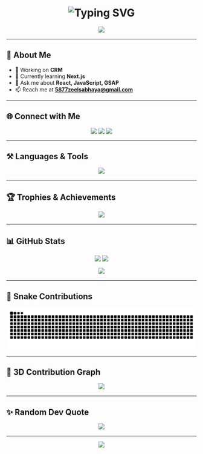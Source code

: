 <!-- 🚀 Crazy & Polished GitHub Profile Design -->
<h1 align="center">
  <img src="https://readme-typing-svg.herokuapp.com?font=Fira+Code&weight=600&size=35&duration=3000&pause=1000&color=FF2CED&center=true&vCenter=true&width=600&height=70&lines=Hey+👋+I'm+Zeel+Sabhaya;Frontend+Developer+from+India;React+%7C+Next.js+%7C+GSAP;Always+Learning+New+Things!" alt="Typing SVG"/>
</h1>

<!-- Header Gradient -->
<p align="center">
  <img src="https://capsule-render.vercel.app/api?type=waving&color=0:00f7ff,100:ff00ff&height=150&section=header&text=Welcome+to+My+Profile!&fontSize=32&fontColor=ffffff&animation=twinkling&fontAlignY=35"/>
</p>

---

## 💫 About Me  
- 🔭 Working on **CRM**  
- 🌱 Currently learning **Next.js**  
- 💬 Ask me about **React, JavaScript, GSAP**  
- 📫 Reach me at **5877zeelsabhaya@gmail.com**  

---

## 🌐 Connect with Me  
<p align="center">
  <a href="https://linkedin.com/in/your-link" target="_blank"><img src="https://img.shields.io/badge/LinkedIn-0077B5.svg?style=for-the-badge&logo=linkedin&logoColor=white"/></a>
  <a href="mailto:5877zeelsabhaya@gmail.com"><img src="https://img.shields.io/badge/Gmail-D14836.svg?style=for-the-badge&logo=gmail&logoColor=white"/></a>
  <a href="https://twitter.com/your-handle" target="_blank"><img src="https://img.shields.io/badge/Twitter-1DA1F2.svg?style=for-the-badge&logo=twitter&logoColor=white"/></a>
</p>

---

## ⚒️ Languages & Tools  
<p align="center">
  <img src="https://skillicons.dev/icons?i=html,css,js,react,nextjs,tailwind,bootstrap,sass,git,github,firebase,c,cpp" />
</p>

---

## 🏆 Trophies & Achievements  
<p align="center">
  <img src="https://github-profile-trophy.vercel.app/?username=devxsabhaya&theme=radical&no-frame=true&margin-w=10&row=1"/>
</p>

---

## 📊 GitHub Stats  
<p align="center">
  <img src="https://github-readme-stats.vercel.app/api?username=devxsabhaya&show_icons=true&theme=radical" height="165"/>
  <img src="https://github-readme-stats.vercel.app/api/top-langs/?username=devxsabhaya&layout=compact&theme=radical" height="165"/>
</p>

<p align="center">
  <img src="https://github-readme-streak-stats.herokuapp.com?user=devxsabhaya&theme=radical&hide_border=true" height="165"/>
</p>

---

## 🐍 Snake Contributions  
![snake gif](https://raw.githubusercontent.com/DevXSabhaya/GitHub-username/output/snake.svg)

---

## 🌌 3D Contribution Graph  
<p align="center">
  <img src="https://raw.githubusercontent.com/ashutosh00710/github-readme-activity-graph/master/graph/graph.png" />
</p>

---

## ✨ Random Dev Quote  
<p align="center">
  <img src="https://quotes-github-readme.vercel.app/api?type=horizontal&theme=radical"/>
</p>

---

<!-- Footer Gradient -->
<p align="center">
  <img src="https://capsule-render.vercel.app/api?type=waving&color=0:ff00ff,100:00f7ff&height=120&section=footer"/>
</p>
